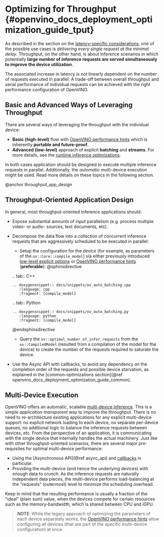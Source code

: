 # Optimizing for Throughput {#openvino_docs_deployment_optimization_guide_tput}

As described in the section on the [latency-specific considerations](./dldt_deployment_optimization_latency.md), one of the possible use cases is *delivering every single request at the minimal delay*.
Throughput, on the other hand, is about inference scenarios in which potentially **large number of inference requests are served simultaneously to improve the device utilization**.

The associated increase in latency is not linearly dependent on the number of requests executed in parallel.
A trade-off between overall throughput and serial performance of individual requests can be achieved with the right performance configuration of OpenVINO.

##  Basic and Advanced Ways of Leveraging Throughput 
There are several ways of leveraging the throughput with the individual device:
* **Basic (high-level)** flow with [OpenVINO performance hints](../OV_Runtime_UG/performance_hints.md) which is inherently **portable and future-proof**.
* **Advanced (low-level)** approach of explicit  **batching** and **streams**. For more details, see the [runtime inference optimizations](dldt_deployment_optimization_tput_advanced.md).

In both cases application should be designed to execute multiple inference requests in parallel. Additionally, the *automatic* multi-device execution might be used. Read more details on these topics in the following section.

@anchor throughput_app_design
## Throughput-Oriented Application Design
In general, most throughput-oriented inference applications should:
* Expose substantial amounts of *input* parallelism (e.g. process multiple video- or audio- sources, text documents, etc).
* Decompose the data flow into a collection of concurrent inference requests that are aggressively scheduled to be executed in parallel:
   * Setup the configuration for the *device* (for example, as parameters of the `ov::Core::compile_model`) via either previously introduced [low-level explicit options](dldt_deployment_optimization_tput_advanced.md) or [OpenVINO performance hints](../OV_Runtime_UG/performance_hints.md) (**preferable**):
   @sphinxdirective

   .. tab:: C++

      .. doxygensnippet:: docs/snippets/ov_auto_batching.cpp
         :language: cpp
         :fragment: [compile_model]

   .. tab:: Python

      .. doxygensnippet:: docs/snippets/ov_auto_batching.py
         :language: python
         :fragment: [compile_model]

   @endsphinxdirective
   * Query the `ov::optimal_number_of_infer_requests` from the `ov::CompiledModel` (resulted from a compilation of the model for the device) to create the number of the requests required to saturate the device.
* Use the Async API with callbacks, to avoid any dependency on the completion order of the requests and possible device starvation, as explained in the [common-optimizations section](@ref openvino_docs_deployment_optimization_guide_common).

## Multi-Device Execution
OpenVINO offers an automatic, scalable [multi-device inference](../OV_Runtime_UG/multi_device.md). This is a simple *application-transparent* way to improve the throughput. There is no need to re-architecture existing applications for any explicit multi-device support: no explicit network loading to each device, no separate per-device queues, no additional logic to balance the inference requests between devices, etc. From the perspective of an application, it is communicating with the single device that internally handles the actual machinery.
Just like with other throughput-oriented scenarios, there are several major pre-requisites for optimal multi-device performance:
*	Using the [Asynchronous API](@ref async_api) and [callbacks](../OV_Runtime_UG/ov_infer_request.md) in particular.
*	Providing the multi-device (and hence the underlying devices) with enough data to crunch. As the inference requests are naturally independent data pieces, the multi-device performs load-balancing at the "requests" (outermost) level to minimize the scheduling overhead.

Keep in mind that the resulting performance is usually a fraction of the "ideal" (plain sum) value, when the devices compete for certain resources such as the memory-bandwidth, which is shared between CPU and iGPU.

> **NOTE**: While the legacy approach of optimizing the parameters of each device separately works, the [OpenVINO performance hints](../OV_Runtime_UG/performance_hints.md) allow configuring all devices (that are part of the specific multi-device configuration) at once.
